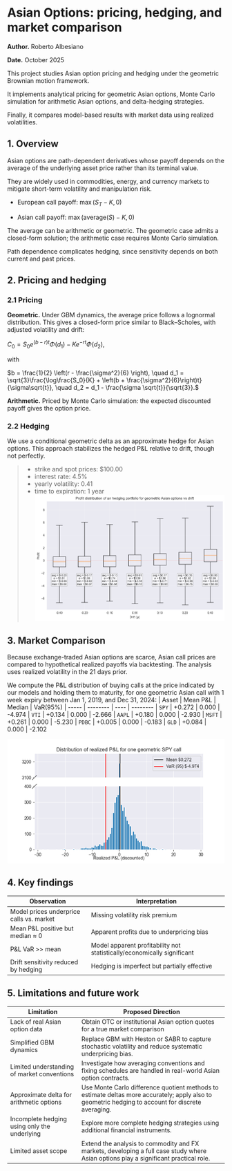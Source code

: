 # Asian Options: pricing, hedging, and market comparison

**Author.** Roberto Albesiano

**Date.** October 2025

This project studies Asian option pricing and hedging under the geometric Brownian motion framework.

It implements analytical pricing for geometric Asian options, Monte Carlo simulation for arithmetic Asian options, and delta-hedging strategies.

Finally, it compares model-based results with market data using realized volatilities.

## 1. Overview
Asian options are path-dependent derivatives whose payoff depends on the average of the underlying asset price rather than its terminal value.

They are widely used in commodities, energy, and currency markets to mitigate short-term volatility and manipulation risk.

- European call payoff: $\max(S_T − K, 0)$

- Asian call payoff: $\max(\text{average}(S) − K, 0)$

The average can be arithmetic or geometric. The geometric case admits a closed-form solution; the arithmetic case requires Monte Carlo simulation.

Path dependence complicates hedging, since sensitivity depends on both current and past prices.

## 2. Pricing and hedging
### 2.1 Pricing
**Geometric.** Under GBM dynamics, the average price follows a lognormal distribution.
This gives a closed-form price similar to Black–Scholes, with adjusted volatility and drift:

$C_0 = S_0 e^{(b-r)t} \Phi(d_1) - K e^{-rt} \Phi(d_2)$,

with

$b = \frac{1}{2} \left(r - \frac{\sigma^2}{6} \right), \quad d_1 = \sqrt{3}\frac{\log\frac{S_0}{K} + \left(b + \frac{\sigma^2}{6}\right)t}{\sigma\sqrt{t}}, \quad d_2 = d_1 - \frac{\sigma \sqrt{t}}{\sqrt{3}}.$

**Arithmetic.** Priced by Monte Carlo simulation: the expected discounted payoff gives the option price.

### 2.2 Hedging
We use a conditional geometric delta as an approximate hedge for Asian options.
This approach stabilizes the hedged P&L relative to drift, though not perfectly.

>- strike and spot prices: $100.00
>- interest rate: 4.5%
>- yearly volatility: 0.41
>- time to expiration: 1 year
>![Geometric hedging vs drift](pictures/GAO_hedging_drift.png)


## 3. Market Comparison

Because exchange-traded Asian options are scarce, Asian call prices are compared to hypothetical realized payoffs via backtesting.  The analysis uses realized volatility in the 21 days prior.

We compute the P&L distribution of buying calls at the price indicated by our models and holding them to maturity, for one geometric Asian call with 1 week expiry between Jan 1, 2019, and Dec 31, 2024:
| Asset |  Mean P&L | Median  | VaR(95%)
| ----- |  -------- | ---- | --------
| `SPY`   |  +0.272    | 0.000 | -4.974
| `VTI`   |  +0.134    | 0.000 | -2.666
| `AAPL`  |  +0.180    | 0.000 | -2.930
| `MSFT`  |  +0.261    | 0.000 | -5.230
| `PDBC`  |  +0.005    | 0.000 | -0.183
| `GLD`   |  +0.084    | 0.000 | -2.102

![SPY market comparison](pictures/SPY_geometric_calls.png)


## 4. Key findings
| Observation                              | Interpretation                            |
| ---------------------------------------- | ----------------------------------------- |
| Model prices underprice calls vs. market | Missing volatility risk premium           |
| Mean P&L positive but median ≈ 0         | Apparent profits due to underpricing bias |
| P&L VaR >> mean                          | Model apparent profitability not statistically/economically significant               |
| Drift sensitivity reduced by hedging     | Hedging is imperfect but partially effective     |

## 5. Limitations and future work
| Limitation                             | Proposed Direction                                                                                                                                 |
| -------------------------------------------- | -------------------------------------------------------------------------------------------------------------------------------------------------- |
| Lack of real Asian option data               | Obtain OTC or institutional Asian option quotes for a true market comparison                              |
| Simplified GBM dynamics                      | Replace GBM with Heston or SABR to capture stochastic volatility and reduce systematic underpricing bias.                    |
| Limited understanding of market conventions  | Investigate how averaging conventions and fixing schedules are handled in real-world Asian option contracts.                                       |
| Approximate delta for arithmetic options     | Use Monte Carlo difference quotient methods to estimate deltas more accurately; apply also to geometric hedging to account for discrete averaging. |
| Incomplete hedging using only the underlying | Explore more complete hedging strategies using additional financial instruments.                                  |
| Limited asset scope                          | Extend the analysis to commodity and FX markets, developing a full case study where Asian options play a significant practical role.               |
